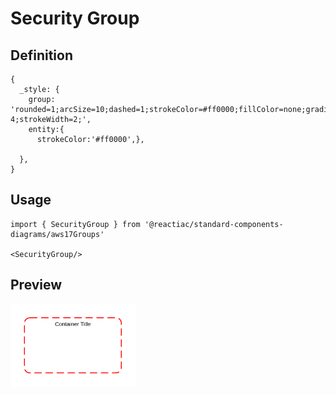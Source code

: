 # Security Group

## Definition

```
{
  _style: {
    group: 'rounded=1;arcSize=10;dashed=1;strokeColor=#ff0000;fillColor=none;gradientColor=none;dashPattern=8 4;strokeWidth=2;',
    entity:{
      strokeColor:'#ff0000',},
    
  },
}
```

## Usage

```
import { SecurityGroup } from '@reactiac/standard-components-diagrams/aws17Groups'

<SecurityGroup/>
```

## Preview

<img src="./security-group.png" width="200"/>
